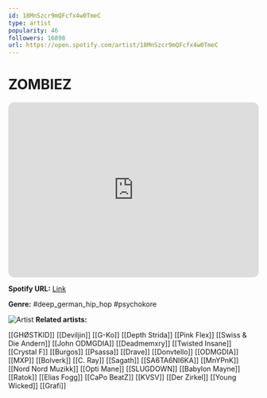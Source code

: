 ```yaml
---
id: 18MnSzcr9mQFcfx4w0TmeC
type: artist
popularity: 46
followers: 16898
url: https://open.spotify.com/artist/18MnSzcr9mQFcfx4w0TmeC
---
```

# ZOMBIEZ

<iframe style="border-radius:12px" src="https://open.spotify.com/embed/artist/18MnSzcr9mQFcfx4w0TmeC" width="100%" height="352" frameBorder="0" allowfullscreen="" allow="autoplay; clipboard-write; encrypted-media; fullscreen; picture-in-picture" loading="lazy"></iframe>

**Spotify URL:** [Link](https://open.spotify.com/artist/18MnSzcr9mQFcfx4w0TmeC)

**Genre:**  #deep_german_hip_hop #psychokore

![Artist](https://i.scdn.co/image/ab6761610000e5ebcfdeeeb45237b3437a854570)
**Related artists:**

[[GHØSTKID]]
[[Deviljin]]
[[G-Ko]]
[[Depth Strida]]
[[Pink Flex]]
[[Swiss & Die Andern]]
[[John ODMGDIA]]
[[Deadmemxry]]
[[Twisted Insane]]
[[Crystal F]]
[[Burgos]]
[[Psassa]]
[[Drave]]
[[Donvtello]]
[[ODMGDIA]]
[[MXP]]
[[Bolverk]]
[[C. Ray]]
[[Sagath]]
[[SA6TA6NI6KA]]
[[MnYPnK]]
[[Nord Nord Muzikk]]
[[Opti Mane]]
[[SLUGDOWN]]
[[Babylon Mayne]]
[[Ratok]]
[[Elias Fogg]]
[[CaPo BeatZ]]
[[KVSV]]
[[Der Zirkel]]
[[Young Wicked]]
[[Grafi]]

